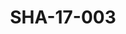 ---
pid: SHA-17-003
title: SHA-17-003
language: ar
collection: شرحبيل احمد
original_label: 
rights: شرحبيل احمد
location_of_original: شرحبيل احمد
photographer_or_studio: استوديو جاك الكويت
scanned_from: photograph 13 by 17.9
_date: '1964'
location: الكويت
description: 'مجموعة من الرجال بعد الحفلة '
additional_notes: 
permission_display: 'yes'
on_server: 'no'
on_website: 'no'
permalink: "/archive/ar/sha-17-003.html"
layout: photo-page
---